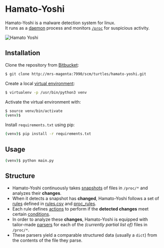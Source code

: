 # Hamato-Yoshi
Hamato-Yoshi is a malware detection system for linux. <br/>
It runs as a [daemon](https://en.wikipedia.org/wiki/Daemon_(computing)#:~:text=In%20multitasking%20computer%20operating%20systems,control%20of%20an%20interactive%20user.&text=In%20a%20Unix%20environment%2C%20the,not%20always%2C%20the%20init%20process.) process and monitors [```/proc```](https://www.kernel.org/doc/Documentation/filesystems/proc.txt) 
for suspicious activity. 

![Hamato Yoshi](docs/img/YoshiTMNTcomic.jpg)<br/>

## Installation
Clone the repository from [Bitbucket](http://mrs-magenta:7990/scm/turtles/hamato-yoshi.git):
```bash
$ git clone http://mrs-magenta:7990/scm/turtles/hamato-yoshi.git
```

Create a local [virtual environment](https://www.geeksforgeeks.org/python-virtual-environment/#:~:text=A%20virtual%20environment%20is%20a,of%20the%20Python%20developers%20use.):
```bash
$ virtualenv -p /usr/bin/python3 venv
```

Activate the virtual environment with:
```bash
$ source venv/bin/activate
(venv)$
```

Install ```requirements.txt``` using pip:
```bash
(venv)$ pip install -r requirements.txt
```

## Usage
```bash
(venv)$ python main.py
```

## Structure
* Hamato-Yoshi continuously takes [snapshots](/snapshot.py) of files in ```/proc/*``` and analyzes their <b>changes</b>.<br/> 
* When it detects a snapshot has <b>changed</b>, Hamato-Yoshi follows a set of  [rules](/rules.py) defined in [rules.csv](/rules.csv) and [proc_rules](/proc_rules.csv). <br/> 
* Each rule defines [actions](/actions.py) to perform if the <b>detected changes</b> meet certain [conditions](/conditions/conditions.py).<br/>
* In order to analyze these <b>changes</b>, Hamato-Yoshi is equipped with tailor-made [parsers](/parsers/__init__.py) for each of the <i>(currently partial list of)</i> files in ```/proc/*```. 
* These parsers yield a comparable structured data (usually a ```dict```) from the contents of the file they parse.   